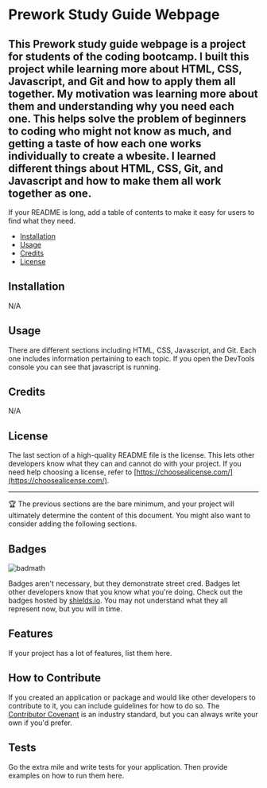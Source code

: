   # Prework Study Guide Webpage

## This Prework study guide webpage is a project for students of the coding bootcamp. I built this project while learning more about HTML, CSS, Javascript, and Git and how to apply them all together. My motivation was learning more about them and understanding why you need each one. This helps solve the problem of beginners to coding who might not know as much, and getting a taste of how each one works individually to create a wbesite. I learned different things about HTML, CSS, Git, and Javascript and how to make them all work together as one. 


If your README is long, add a table of contents to make it easy for users to find what they need.

- [Installation](#installation)
- [Usage](#usage)
- [Credits](#credits)
- [License](#license)

## Installation
N/A

## Usage

There are different sections including HTML, CSS, Javascript, and Git. Each one includes information pertaining to each topic. If you open the DevTools console you can see that javascript is running.


## Credits

N/A

## License

The last section of a high-quality README file is the license. This lets other developers know what they can and cannot do with your project. If you need help choosing a license, refer to [https://choosealicense.com/](https://choosealicense.com/).

---

🏆 The previous sections are the bare minimum, and your project will ultimately determine the content of this document. You might also want to consider adding the following sections.

## Badges

![badmath](https://img.shields.io/github/languages/top/nielsenjared/badmath)

Badges aren't necessary, but they demonstrate street cred. Badges let other developers know that you know what you're doing. Check out the badges hosted by [shields.io](https://shields.io/). You may not understand what they all represent now, but you will in time.

## Features

If your project has a lot of features, list them here.

## How to Contribute

If you created an application or package and would like other developers to contribute to it, you can include guidelines for how to do so. The [Contributor Covenant](https://www.contributor-covenant.org/) is an industry standard, but you can always write your own if you'd prefer.

## Tests

Go the extra mile and write tests for your application. Then provide examples on how to run them here.